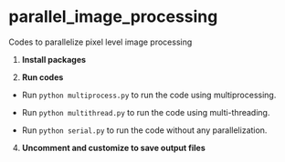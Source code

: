 # parallel_image_processing
Codes to parallelize pixel level image processing

1. **Install packages**

2. **Run codes**

* Run ```python multiprocess.py``` to run the code using multiprocessing.

* Run ```python multithread.py``` to run the code using multi-threading.

* Run ```python serial.py``` to run the code without any parallelization.

4. **Uncomment and customize to save output files**
